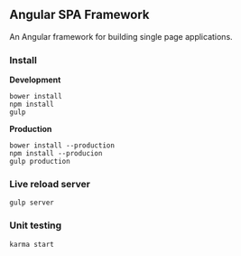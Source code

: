 ## Angular SPA Framework

An Angular framework for building single page applications.

### Install

**Development**

    bower install
    npm install    
    gulp

**Production**

    bower install --production
    npm install --producion
    gulp production
    
### Live reload server
    
    gulp server
    
### Unit testing

    karma start